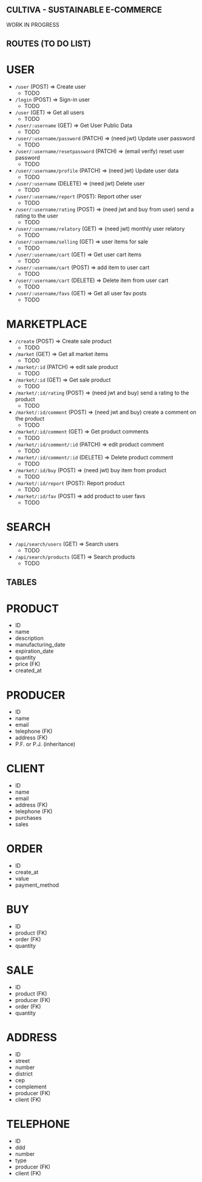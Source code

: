 ## CULTIVA - SUSTAINABLE E-COMMERCE

WORK IN PROGRESS

## ROUTES (TO DO LIST)

# USER 

  - `/user` (POST) => Create user
    - TODO
  - `/login` (POST) => Sign-in user
    - TODO
  - `/user` (GET) => Get all users
    - TODO
  - `/user/:username` (GET) => Get User Public Data
    - TODO
  - `/user/:username/password` (PATCH) => (need jwt) Update user password
    - TODO
  - `/user/:username/resetpassword` (PATCH) => (email verify) reset user password
    - TODO
  - `/user/:username/profile` (PATCH) => (need jwt) Update user data
    - TODO
  - `/user/:username` (DELETE) => (need jwt) Delete user
    - TODO
  - `/user/:username/report` (POST): Report other user
    - TODO
  - `/user/:username/rating` (POST) => (need jwt and buy from user) send a rating to the user
    - TODO
  - `/user/:username/relatory` (GET) => (need jwt) monthly user relatory
    - TODO
  - `/user/:username/selling` (GET) => user items for sale   
    - TODO
  - `/user/:username/cart` (GET) => Get user cart items
    - TODO
  - `/user/:username/cart` (POST) => add item to user cart
    - TODO
  - `/user/:username/cart` (DELETE) => Delete item from user cart
    - TODO
  - `/user/:username/favs` (GET) => Get all user fav posts
    - TODO

# MARKETPLACE

  - `/create` (POST) => Create sale product
    - TODO
  - `/market` (GET) => Get all market items
    - TODO
  - `/market/:id` (PATCH) => edit sale product
    - TODO
  - `/market/:id` (GET) => Get sale product
    - TODO
  - `/market/:id/rating` (POST) => (need jwt and buy) send a rating to the product
    - TODO
  - `/market/:id/comment` (POST) => (need jwt and buy) create a comment on the product
    - TODO
  - `/market/:id/comment` (GET) => Get product comments
    - TODO
  - `/market/:id/comment/:id` (PATCH) => edit product comment
    - TODO
  - `/market/:id/comment/:id` (DELETE) => Delete product comment
    - TODO
  - `/market/:id/buy` (POST) => (need jwt) buy item from product
    - TODO
  - `/market/:id/report` (POST): Report product
    - TODO
  - `/market/:id/fav` (POST) => add product to user favs
    - TODO

# SEARCH

  - `/api/search/users` (GET) => Search users
    - TODO
  - `/api/search/products` (GET) => Search products
    - TODO

## TABLES 

# PRODUCT

  - ID
  - name
  - description
  - manufacturing_date
  - expiration_date
  - quantity
  - price (FK)
  - created_at

# PRODUCER

  - ID
  - name
  - email
  - telephone (FK)
  - address (FK)
  - P.F. or P.J. (inheritance)

# CLIENT

  - ID
  - name
  - email
  - address (FK)
  - telephone (FK)
  - purchases
  - sales

# ORDER

  - ID
  - create_at
  - value
  - payment_method

# BUY

  - ID
  - product (FK)
  - order (FK)
  - quantity

# SALE

  - ID
  - product (FK)
  - producer (FK)
  - order (FK)
  - quantity 

# ADDRESS 
 
  - ID
  - street
  - number
  - district
  - cep
  - complement
  - producer (FK)
  - client (FK)

# TELEPHONE

  - ID
  - ddd
  - number
  - type
  - producer (FK)
  - client (FK)
